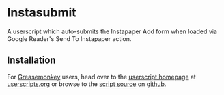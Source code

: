 Instasubmit
===========

A userscript which auto-submits the Instapaper Add form when loaded via Google Reader's Send To Instapaper action.

Installation
------------

For [Greasemonkey](https://addons.mozilla.org/en-US/firefox/addon/748) users, head over to the [userscript homepage](http://userscripts.org/scripts/show/98861) at [userscripts.org](http://userscripts.org) or browse to the [script source](https://github.com/jasonkarns/userscripts/raw/master/instasubmit/instasubmit.user.js) on [github](http://github.com).

